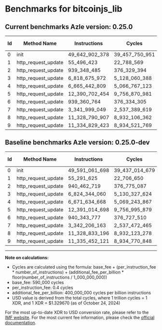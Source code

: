 # Benchmarks for bitcoinjs_lib

## Current benchmarks Azle version: 0.25.0

| Id  | Method Name         | Instructions   | Cycles         | USD           | USD/Million Calls | Change                                |
| --- | ------------------- | -------------- | -------------- | ------------- | ----------------- | ------------------------------------- |
| 0   | init                | 49_642_902_378 | 39_457_750_951 | $0.0524657877 | $52_465.78        | <font color="red">+51_840_680</font>  |
| 1   | http_request_update | 55_496_423     | 22_788_569     | $0.0000303013 | $30.30            | <font color="red">+204_798</font>     |
| 2   | http_request_update | 939_348_485    | 376_329_394    | $0.0005003939 | $500.39           | <font color="green">-1_114_234</font> |
| 3   | http_request_update | 6_818_675_972  | 5_128_060_388  | $0.0068186281 | $6_818.62         | <font color="green">-5_668_088</font> |
| 4   | http_request_update | 6_665_442_809  | 5_066_767_123  | $0.0067371282 | $6_737.12         | <font color="green">-6_191_859</font> |
| 5   | http_request_update | 12_390_702_454 | 9_756_870_981  | $0.0129734186 | $12_973.41        | <font color="green">-312_244</font>   |
| 6   | http_request_update | 939_360_764    | 376_334_305    | $0.0005004004 | $500.40           | <font color="green">-983_013</font>   |
| 7   | http_request_update | 3_341_999_049  | 2_537_389_619  | $0.0033738909 | $3_373.89         | <font color="green">-207_114</font>   |
| 8   | http_request_update | 11_328_790_907 | 8_932_106_362  | $0.0118767539 | $11_876.75        | <font color="green">-42_289</font>    |
| 9   | http_request_update | 11_334_829_423 | 8_934_521_769  | $0.0118799656 | $11_879.96        | <font color="green">-622_698</font>   |

## Baseline benchmarks Azle version: 0.25.0-dev

| Id  | Method Name         | Instructions   | Cycles         | USD           | USD/Million Calls |
| --- | ------------------- | -------------- | -------------- | ------------- | ----------------- |
| 0   | init                | 49_591_061_698 | 39_437_014_679 | $0.0524382153 | $52_438.21        |
| 1   | http_request_update | 55_291_625     | 22_706_650     | $0.0000301924 | $30.19            |
| 2   | http_request_update | 940_462_719    | 376_775_087    | $0.0005009865 | $500.98           |
| 3   | http_request_update | 6_824_344_060  | 5_130_327_624  | $0.0068216427 | $6_821.64         |
| 4   | http_request_update | 6_671_634_668  | 5_069_243_867  | $0.0067404215 | $6_740.42         |
| 5   | http_request_update | 12_391_014_698 | 9_756_995_879  | $0.0129735847 | $12_973.58        |
| 6   | http_request_update | 940_343_777    | 376_727_510    | $0.0005009233 | $500.92           |
| 7   | http_request_update | 3_342_206_163  | 2_537_472_465  | $0.0033740010 | $3_374.00         |
| 8   | http_request_update | 11_328_833_196 | 8_932_123_278  | $0.0118767764 | $11_876.77        |
| 9   | http_request_update | 11_335_452_121 | 8_934_770_848  | $0.0118802968 | $11_880.29        |

---

**Note on calculations:**

- Cycles are calculated using the formula: base_fee + (per_instruction_fee \* number_of_instructions) + (additional_fee_per_billion \* floor(number_of_instructions / 1_000_000_000))
- base_fee: 590_000 cycles
- per_instruction_fee: 0.4 cycles
- additional_fee_per_billion: 400_000_000 cycles per billion instructions
- USD value is derived from the total cycles, where 1 trillion cycles = 1 XDR, and 1 XDR = $1.329670 (as of October 24, 2024)

For the most up-to-date XDR to USD conversion rate, please refer to the [IMF website](https://www.imf.org/external/np/fin/data/rms_sdrv.aspx).
For the most current fee information, please check the [official documentation](https://internetcomputer.org/docs/current/developer-docs/gas-cost#execution).

